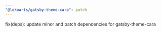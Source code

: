 ```yaml
---
"@lekoarts/gatsby-theme-cara": patch
---
```


fix(deps): update minor and patch dependencies for gatsby-theme-cara
